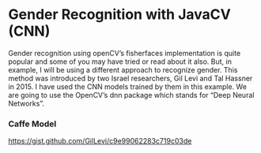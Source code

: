 # Gender Recognition with JavaCV (CNN)

Gender recognition using openCV’s fisherfaces implementation is quite popular and some of you may have tried or read about it also. But, in example, I will be using a different approach to recognize gender. This method was introduced by two Israel researchers, Gil Levi and Tal Hassner in 2015. I have used the CNN models trained by them in this example. We are going to use the OpenCV’s dnn package which stands for “Deep Neural Networks”.

### Caffe Model

https://gist.github.com/GilLevi/c9e99062283c719c03de
